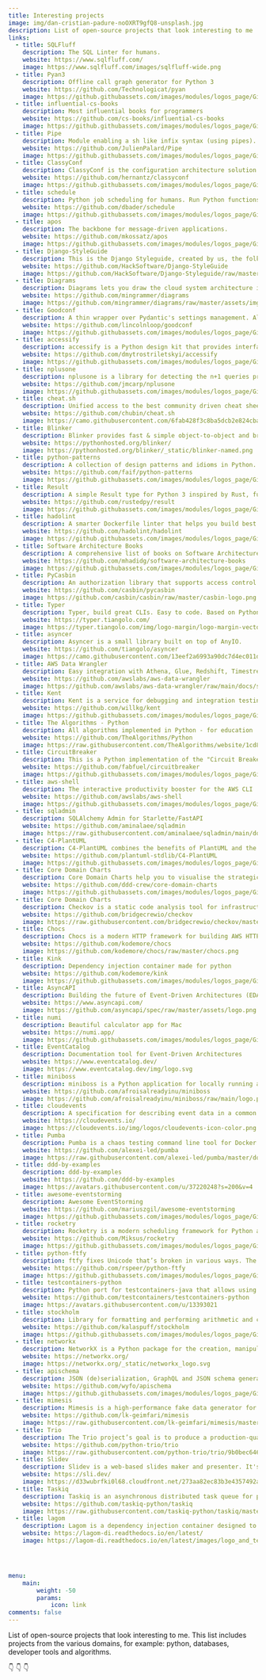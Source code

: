 ```yaml
---
title: Interesting projects
image: img/dan-cristian-padure-noOXRT9gfQ8-unsplash.jpg
description: List of open-source projects that look interesting to me
links:
  - title: SQLFluff
    description: The SQL Linter for humans.
    website: https://www.sqlfluff.com/
    image: https://www.sqlfluff.com/images/sqlfluff-wide.png
  - title: Pyan3
    description: Offline call graph generator for Python 3
    website: https://github.com/Technologicat/pyan
    image: https://github.githubassets.com/images/modules/logos_page/GitHub-Mark.png
  - title: influential-cs-books
    description: Most influential books for programmers
    website: https://github.com/cs-books/influential-cs-books
    image: https://github.githubassets.com/images/modules/logos_page/GitHub-Mark.png
  - title: Pipe
    description: Module enabling a sh like infix syntax (using pipes).
    website: https://github.com/JulienPalard/Pipe
    image: https://github.githubassets.com/images/modules/logos_page/GitHub-Mark.png
  - title: ClassyConf
    description: ClassyConf is the configuration architecture solution for perfectionists with deadlines.
    website: https://github.com/hernantz/classyconf
    image: https://github.githubassets.com/images/modules/logos_page/GitHub-Mark.png
  - title: schedule
    description: Python job scheduling for humans. Run Python functions (or any other callable) periodically using a friendly syntax.
    website: https://github.com/dbader/schedule
    image: https://github.githubassets.com/images/modules/logos_page/GitHub-Mark.png
  - title: apos
    description: The backbone for message-driven applications.
    website: https://github.com/mkossatz/apos
    image: https://github.githubassets.com/images/modules/logos_page/GitHub-Mark.png
  - title: Django-StyleGuide
    description: This is the Django Styleguide, created by us, the folks at HackSoft.
    website: https://github.com/HackSoftware/Django-StyleGuide
    image: https://github.com/HackSoftware/Django-Styleguide/raw/master/logo.png
  - title: Diagrams
    description: Diagrams lets you draw the cloud system architecture in Python code
    website: https://github.com/mingrammer/diagrams
    image: https://github.com/mingrammer/diagrams/raw/master/assets/img/diagrams.png
  - title: Goodconf
    description: A thin wrapper over Pydantic's settings management. Allows you to define configuration variables and load them from environment or JSON/YAML file. Also generates initial configuration files and documentation for your defined configuration.
    website: https://github.com/lincolnloop/goodconf
    image: https://github.githubassets.com/images/modules/logos_page/GitHub-Mark.png
  - title: accessify
    description: accessify is a Python design kit that provides interfaces, declared exceptions throws, class members accessibility levels.
    website: https://github.com/dmytrostriletskyi/accessify
    image: https://github.githubassets.com/images/modules/logos_page/GitHub-Mark.png
  - title: nplusone
    description: nplusone is a library for detecting the n+1 queries problem in Python ORMs, including SQLAlchemy, Peewee, and the Django ORM.
    website: https://github.com/jmcarp/nplusone
    image: https://github.githubassets.com/images/modules/logos_page/GitHub-Mark.png
  - title: cheat.sh
    description: Unified access to the best community driven cheat sheets repositories of the world.
    website: https://github.com/chubin/cheat.sh
    image: https://camo.githubusercontent.com/6fab428f3c8ba5dcb2e824cba62b4f1273cc6cb4dffc892b8384ff84cd0593bb/687474703a2f2f63686561742e73682f66696c65732f6269672d6c6f676f2d76322d66697865642e706e67
  - title: Blinker
    description: Blinker provides fast & simple object-to-object and broadcast signaling for Python objects.
    website: https://pythonhosted.org/blinker/
    image: https://pythonhosted.org/blinker/_static/blinker-named.png
  - title: python-patterns
    description: A collection of design patterns and idioms in Python.
    website: https://github.com/faif/python-patterns
    image: https://github.githubassets.com/images/modules/logos_page/GitHub-Mark.png
  - title: Result
    description: A simple Result type for Python 3 inspired by Rust, fully type annotated.
    website: https://github.com/rustedpy/result
    image: https://github.githubassets.com/images/modules/logos_page/GitHub-Mark.png
  - title: hadolint
    description: A smarter Dockerfile linter that helps you build best practice Docker images.
    website: https://github.com/hadolint/hadolint
    image: https://github.githubassets.com/images/modules/logos_page/GitHub-Mark.png
  - title: Software Architecture Books
    description: A comprehensive list of books on Software Architecture.
    website: https://github.com/mhadidg/software-architecture-books
    image: https://github.githubassets.com/images/modules/logos_page/GitHub-Mark.png
  - title: PyCasbin
    description: An authorization library that supports access control models like ACL, RBAC, ABAC in Python
    website: https://github.com/casbin/pycasbin
    image: https://github.com/casbin/casbin/raw/master/casbin-logo.png
  - title: Typer
    description: Typer, build great CLIs. Easy to code. Based on Python type hints.
    website: https://typer.tiangolo.com/
    image: https://typer.tiangolo.com/img/logo-margin/logo-margin-vector.svg
  - title: asyncer
    description: Asyncer is a small library built on top of AnyIO.
    website: https://github.com/tiangolo/asyncer
    image: https://camo.githubusercontent.com/13eef2a6993a90dc7d4ec011dee82afbeb5b934599bd037c9815be590deb8982/68747470733a2f2f6173796e6365722e7469616e676f6c6f2e636f6d2f696d672f6c6f676f2d6d617267696e2f6c6f676f2d6d617267696e2d766563746f722e737667
  - title: AWS Data Wrangler
    description: Easy integration with Athena, Glue, Redshift, Timestream, QuickSight, Chime, CloudWatchLogs, DynamoDB, EMR, SecretManager, PostgreSQL, MySQL, SQLServer and S3 (Parquet, CSV, JSON and EXCEL).
    website: https://github.com/awslabs/aws-data-wrangler
    image: https://github.com/awslabs/aws-data-wrangler/raw/main/docs/source/_static/logo2.png?raw=true
  - title: Kent
    description: Kent is a service for debugging and integration testing Sentry.
    website: https://github.com/willkg/kent
    image: https://github.githubassets.com/images/modules/logos_page/GitHub-Mark.png
  - title: The Algorithms - Python
    description: All algorithms implemented in Python - for education
    website: https://github.com/TheAlgorithms/Python
    image: https://raw.githubusercontent.com/TheAlgorithms/website/1cd824df116b27029f17c2d1b42d81731f28a920/public/logo.svg
  - title: CircuitBreaker
    description: This is a Python implementation of the "Circuit Breaker" Pattern
    website: https://github.com/fabfuel/circuitbreaker
    image: https://github.githubassets.com/images/modules/logos_page/GitHub-Mark.png
  - title: aws-shell
    description: The interactive productivity booster for the AWS CLI
    website: https://github.com/awslabs/aws-shell
    image: https://github.githubassets.com/images/modules/logos_page/GitHub-Mark.png
  - title: sqladmin
    description: SQLAlchemy Admin for Starlette/FastAPI
    website: https://github.com/aminalaee/sqladmin
    image: https://raw.githubusercontent.com/aminalaee/sqladmin/main/docs/assets/images/banner.png
  - title: C4-PlantUML
    description: C4-PlantUML combines the benefits of PlantUML and the C4 model for providing a simple way of describing and communicate software architectures – especially during up-front design sessions – with an intuitive language using open source and platform independent tools.
    website: https://github.com/plantuml-stdlib/C4-PlantUML
    image: https://github.githubassets.com/images/modules/logos_page/GitHub-Mark.png
  - title: Core Domain Charts
    description: Core Domain Charts help you to visualise the strategic importance of each (sub)domain or business capability in your architecture allowing you to make business model-aligned architectural decisions.
    website: https://github.com/ddd-crew/core-domain-charts
    image: https://github.githubassets.com/images/modules/logos_page/GitHub-Mark.png
  - title: Core Domain Charts
    description: Checkov is a static code analysis tool for infrastructure-as-code.
    website: https://github.com/bridgecrewio/checkov
    image: https://raw.githubusercontent.com/bridgecrewio/checkov/master/docs/web/images/checkov_by_bridgecrew.png
  - title: Chocs
    description: Chocs is a modern HTTP framework for building AWS HTTP API/REST API and WSGI compatible applications. Chocs aims to be small, expressive, and robust. It provides an elegant API for writing fault-proof, extensible microservices.
    website: https://github.com/kodemore/chocs
    image: https://github.com/kodemore/chocs/raw/master/chocs.png
  - title: Kink
    description: Dependency injection container made for python
    website: https://github.com/kodemore/kink
    image: https://github.githubassets.com/images/modules/logos_page/GitHub-Mark.png
  - title: AsyncAPI
    description: Building the future of Event-Driven Architectures (EDA). Open-Source tools to easily build and maintain your event-driven architecture. All powered by the AsyncAPI specification, the industry standard for defining asynchronous APIs.
    website: https://www.asyncapi.com/
    image: https://github.com/asyncapi/spec/raw/master/assets/logo.png
  - title: numi
    description: Beautiful calculator app for Mac
    website: https://numi.app/
    image: https://github.githubassets.com/images/modules/logos_page/GitHub-Mark.png
  - title: EventCatalog
    description: Documentation tool for Event-Driven Architectures
    website: https://www.eventcatalog.dev/
    image: https://www.eventcatalog.dev/img/logo.svg
  - title: miniboss
    description: miniboss is a Python application for locally running a collection of interdependent docker services, individually rebuilding and restarting them, and managing application state with lifecycle hooks. Services definitions can be written in Python, allowing the use of programming logic instead of markup.
    website: https://github.com/afroisalreadyinu/miniboss
    image: https://github.com/afroisalreadyinu/miniboss/raw/main/logo.png
  - title: cloudevents
    description: A specification for describing event data in a common way
    website: https://cloudevents.io/
    image: https://cloudevents.io/img/logos/cloudevents-icon-color.png
  - title: Pumba
    description: Pumba is a chaos testing command line tool for Docker containers. Pumba disturbs your containers by crashing containerized application, emulating network failures and stress-testing container resources (cpu, memory, fs, io, and others).
    website: https://github.com/alexei-led/pumba
    image: https://raw.githubusercontent.com/alexei-led/pumba/master/docs/img/pumba_logo.png
  - title: ddd-by-examples
    description: ddd-by-examples
    website: https://github.com/ddd-by-examples
    image: https://avatars.githubusercontent.com/u/37220248?s=200&v=4
  - title: awesome-eventstorming
    description: Awesome EventStorming
    website: https://github.com/mariuszgil/awesome-eventstorming
    image: https://github.githubassets.com/images/modules/logos_page/GitHub-Mark.png
  - title: rocketry
    description: Rocketry is a modern scheduling framework for Python applications. It is simple, clean and extensive. It is the automation engine that sets your Python programs alive.
    website: https://github.com/Miksus/rocketry
    image: https://github.githubassets.com/images/modules/logos_page/GitHub-Mark.png
  - title: python-ftfy
    description: ftfy fixes Unicode that’s broken in various ways. The goal of ftfy is to take in bad Unicode and output good Unicode, for use in your Unicode-aware code.
    website: https://github.com/rspeer/python-ftfy
    image: https://github.githubassets.com/images/modules/logos_page/GitHub-Mark.png
  - title: testcontainers-python
    description: Python port for testcontainers-java that allows using docker containers for functional and integration testing. Testcontainers-python provides capabilities to spin up docker containers (such as a database, Selenium web browser, or any other container) for testing.
    website: https://github.com/testcontainers/testcontainers-python
    image: https://avatars.githubusercontent.com/u/13393021
  - title: stockholm
    description: Library for formatting and performing arithmetic and comparison operations on monetary amounts. Also with support for currency handling, rates, exchange and serialization + deserialization for when transporting monetary amount data across network layers (built-in data generation and parsing). 💰
    website: https://github.com/kalaspuff/stockholm
    image: https://github.githubassets.com/images/modules/logos_page/GitHub-Mark.png
  - title: networkx
    description: NetworkX is a Python package for the creation, manipulation, and study of the structure, dynamics, and functions of complex networks.
    website: https://networkx.org/
    image: https://networkx.org/_static/networkx_logo.svg
  - title: apischema
    description: JSON (de)serialization, GraphQL and JSON schema generation using Python typing.
    website: https://github.com/wyfo/apischema
    image: https://github.githubassets.com/images/modules/logos_page/GitHub-Mark.png
  - title: mimesis
    description: Mimesis is a high-performance fake data generator for Python, which provides data for a variety of purposes in a variety of languages. The fake data could be used to populate a testing database, create fake API endpoints, create JSON and XML files of arbitrary structure, anonymize data taken from production and etc.
    website: https://github.com/lk-geimfari/mimesis
    image: https://raw.githubusercontent.com/lk-geimfari/mimesis/master/.github/images/logo-white-bg.png
  - title: Trio
    description: The Trio project’s goal is to produce a production-quality, permissively licensed, async/await-native I/O library for Python.
    website: https://github.com/python-trio/trio
    image: https://raw.githubusercontent.com/python-trio/trio/9b0bec646a31e0d0f67b8b6ecc6939726faf3e17/logo/logo-with-background.svg
  - title: Slidev
    description: Slidev is a web-based slides maker and presenter. It's designed for developers to focus on writing content in Markdown while also having the power of HTML and Vue components to deliver pixel-perfect layouts and designs with embedded interactive demos in your presentations.
    website: https://sli.dev/
    image: https://d33wubrfki0l68.cloudfront.net/273aa82ec83b3e4357492a201fb68048af1c3e6a/8f657/logo.svg
  - title: Taskiq
    description: Taskiq is an asynchronous distributed task queue for python.
    website: https://github.com/taskiq-python/taskiq
    image: https://raw.githubusercontent.com/taskiq-python/taskiq/master/imgs/logo.svg
  - title: lagom
    description: Lagom is a dependency injection container designed to give you "just enough" help with building your dependencies.
    website: https://lagom-di.readthedocs.io/en/latest/
    image: https://lagom-di.readthedocs.io/en/latest/images/logo_and_text.png




menu:
    main:
        weight: -50
        params:
            icon: link
comments: false
---
```


List of open-source projects that look interesting to me.
This list includes projects from the various domains, for example: python, databases, developer tools and algorithms.

:point_down: :point_down: :point_down:
